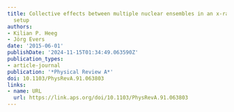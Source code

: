 ```yaml
---
title: Collective effects between multiple nuclear ensembles in an x-ray cavity-QED
  setup
authors:
- Kilian P. Heeg
- Jörg Evers
date: '2015-06-01'
publishDate: '2024-11-15T01:34:49.063590Z'
publication_types:
- article-journal
publication: '*Physical Review A*'
doi: 10.1103/PhysRevA.91.063803
links:
- name: URL
  url: https://link.aps.org/doi/10.1103/PhysRevA.91.063803
---
```

